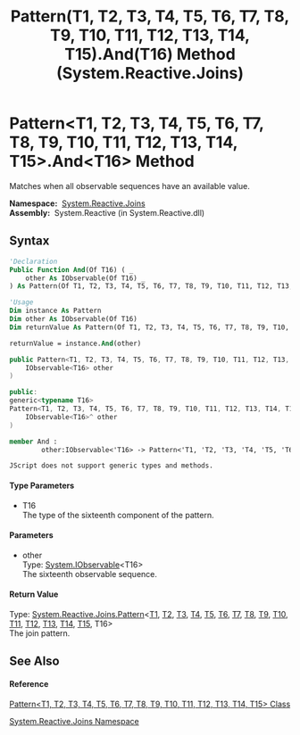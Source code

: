 ﻿---
title: Pattern(T1, T2, T3, T4, T5, T6, T7, T8, T9, T10, T11, T12, T13, T14, T15).And(T16) Method  (System.Reactive.Joins)
TOCTitle: And(T16) Method
ms:assetid: M:System.Reactive.Joins.Pattern`15.And``1(System.IObservable{``0})
ms:mtpsurl: https://msdn.microsoft.com/en-us/library/Hh211926(v=VS.103)
ms:contentKeyID: 36069627
ms.date: 06/28/2011
mtps_version: v=VS.103
f1_keywords:
- System.Reactive.Joins.Pattern`15.And``1
dev_langs:
- CSharp
- JScript
- VB
- FSharp
- c++
---

# Pattern\<T1, T2, T3, T4, T5, T6, T7, T8, T9, T10, T11, T12, T13, T14, T15\>.And\<T16\> Method

Matches when all observable sequences have an available value.

**Namespace:**  [System.Reactive.Joins](hh211841\(v=vs.103\).md)  
**Assembly:**  System.Reactive (in System.Reactive.dll)

## Syntax

``` vb
'Declaration
Public Function And(Of T16) ( _
    other As IObservable(Of T16) _
) As Pattern(Of T1, T2, T3, T4, T5, T6, T7, T8, T9, T10, T11, T12, T13, T14, T15, T16)
```

``` vb
'Usage
Dim instance As Pattern
Dim other As IObservable(Of T16)
Dim returnValue As Pattern(Of T1, T2, T3, T4, T5, T6, T7, T8, T9, T10, T11, T12, T13, T14, T15, T16)

returnValue = instance.And(other)
```

``` csharp
public Pattern<T1, T2, T3, T4, T5, T6, T7, T8, T9, T10, T11, T12, T13, T14, T15, T16> And<T16>(
    IObservable<T16> other
)
```

``` c++
public:
generic<typename T16>
Pattern<T1, T2, T3, T4, T5, T6, T7, T8, T9, T10, T11, T12, T13, T14, T15, T16>^ And(
    IObservable<T16>^ other
)
```

``` fsharp
member And : 
        other:IObservable<'T16> -> Pattern<'T1, 'T2, 'T3, 'T4, 'T5, 'T6, 'T7, 'T8, 'T9, 'T10, 'T11, 'T12, 'T13, 'T14, 'T15, 'T16> 
```

``` jscript
JScript does not support generic types and methods.
```

#### Type Parameters

  - T16  
    The type of the sixteenth component of the pattern.

#### Parameters

  - other  
    Type: [System.IObservable](https://msdn.microsoft.com/en-us/library/Dd990377)\<T16\>  
    The sixteenth observable sequence.  

#### Return Value

Type: [System.Reactive.Joins.Pattern](hh228995\(v=vs.103\).md)\<[T1](hh229595\(v=vs.103\).md), [T2](hh229595\(v=vs.103\).md), [T3](hh229595\(v=vs.103\).md), [T4](hh229595\(v=vs.103\).md), [T5](hh229595\(v=vs.103\).md), [T6](hh229595\(v=vs.103\).md), [T7](hh229595\(v=vs.103\).md), [T8](hh229595\(v=vs.103\).md), [T9](hh229595\(v=vs.103\).md), [T10](hh229595\(v=vs.103\).md), [T11](hh229595\(v=vs.103\).md), [T12](hh229595\(v=vs.103\).md), [T13](hh229595\(v=vs.103\).md), [T14](hh229595\(v=vs.103\).md), [T15](hh229595\(v=vs.103\).md), T16\>  
The join pattern.  

## See Also

#### Reference

[Pattern\<T1, T2, T3, T4, T5, T6, T7, T8, T9, T10, T11, T12, T13, T14, T15\> Class](hh229595\(v=vs.103\).md)

[System.Reactive.Joins Namespace](hh211841\(v=vs.103\).md)

